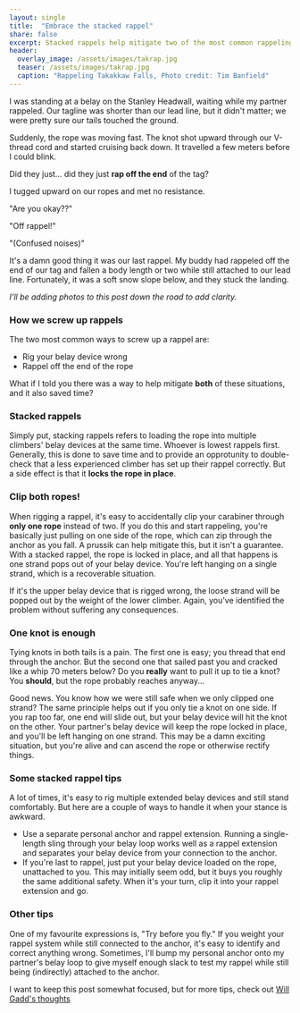 ```yaml
---
layout: single
title:  "Embrace the stacked rappel"
share: false
excerpt: Stacked rappels help mitigate two of the most common rappeling errors.
header:
  overlay_image: /assets/images/takrap.jpg
  teaser: /assets/images/takrap.jpg
  caption: "Rappeling Takakkaw Falls, Photo credit: Tim Banfield"
---
```

I was standing at a belay on the Stanley Headwall, waiting while my partner rappeled. Our tagline was shorter than our lead line, but it didn't matter; we were pretty sure our tails touched the ground.

Suddenly, the rope was moving fast. The knot shot upward through our V-thread cord and started cruising back down. It travelled a few meters before I could blink.

Did they just... did they just **rap off the end** of the tag?

I tugged upward on our ropes and met no resistance.

"Are you okay??"

"Off rappel!"

"(Confused noises)"

It's a damn good thing it was our last rappel. My buddy had rappeled off the end of our tag and fallen a body length or two while still attached to our lead line. Fortunately, it was a soft snow slope below, and they stuck the landing.

*I'll be adding photos to this post down the road to add clarity.* 

### How we screw up rappels
The two most common ways to screw up a rappel are:
- Rig your belay device wrong
- Rappel off the end of the rope

What if I told you there was a way to help mitigate **both** of these situations, and it also saved time?

### Stacked rappels
Simply put, stacking rappels refers to loading the rope into multiple climbers' belay devices at the same time. Whoever is lowest rappels first. Generally, this is done to save time and to provide an opprotunity to double-check that a less experienced climber has set up their rappel correctly. But a side effect is that it **locks the rope in place**.

### Clip both ropes!
When rigging a rappel, it's easy to accidentally clip your carabiner through **only one rope** instead of two. If you do this and start rappeling, you're basically just pulling on one side of the rope, which can zip through the anchor as you fall. A prussik can help mitigate this, but it isn't a guarantee. With a stacked rappel, the rope is locked in place, and all that happens is one strand pops out of your belay device. You're left hanging on a single strand, which is a recoverable situation.

If it's the upper belay device that is rigged wrong, the loose strand will be popped out by the weight of the lower climber. Again, you've identified the problem without suffering any consequences.

### One knot is enough
Tying knots in both tails is a pain. The first one is easy; you thread that end through the anchor. But the second one that sailed past you and cracked like a whip 70 meters below? Do you **really** want to pull it up to tie a knot? You **should**, but the rope probably reaches anyway...

Good news. You know how we were still safe when we only clipped one strand? The same principle helps out if you only tie a knot on one side. If you rap too far, one end will slide out, but your belay device will hit the knot on the other. Your partner's belay device will keep the rope locked in place, and you'll be left hanging on one strand. This may be a damn exciting situation, but you're alive and can ascend the rope or otherwise rectify things.

### Some stacked rappel tips
A lot of times, it's easy to rig multiple extended belay devices and still stand comfortably. But here are a couple of ways to handle it when your stance is awkward.
- Use a separate personal anchor and rappel extension. Running a single-length sling through your belay loop works well as a rappel extension and separates your belay device from your connection to the anchor.
- If you're last to rappel, just put your belay device loaded on the rope, unattached to you. This may initially seem odd, but it buys you roughly the same additional safety. When it's your turn, clip it into your rappel extension and go.

### Other tips
One of my favourite expressions is, "Try before you fly." If you weight your rappel system while still connected to the anchor, it's easy to identify and correct anything wrong. Sometimes, I'll bump my personal anchor onto my partner's belay loop to give myself enough slack to test my rappel while still being (indirectly) attached to the anchor.

I want to keep this post somewhat focused, but for more tips, check out [Will Gadd's thoughts](https://willgadd.com/rappelling/)